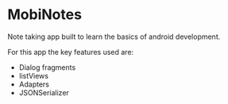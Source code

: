 # MobiNotes

Note taking app built to learn the basics of android development.  

For this app the key features used are:
* Dialog fragments
* listViews
* Adapters
* JSONSerializer
